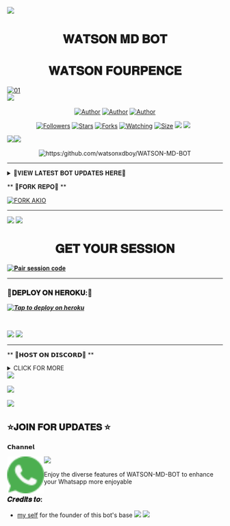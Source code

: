 <a><img src='https://files.catbox.moe/sdgdc3.jpg'/></a>
<h1 align="center"> 𝐖𝐀𝐓𝐒𝐎𝐍 𝐌𝐃 𝐁𝐎𝐓 </h1>

 
<h1 align="center"> 𝐖𝐀𝐓𝐒𝐎𝐍 𝐅𝐎𝐔𝐑𝐏𝐄𝐍𝐂𝐄
</h1>



  <a href="https://ibb.co/N6NMDtn"><img src="https://files.catbox.moe/sdgdc3.jpg" alt="01" border="0" /></a>                     
<a><img src='https://i.imgur.com/LyHic3i.gif'/></a>
 

 </p>
<p align="center">
<a href="https://github.com/watsonxdboy"><img title="Author" src="https://img.shields.io/badge/watsonxdboy-orange?style=for-the-badge&logo=Github"></a> <a href="https://youtube.com/@WATSON_TECH"><img title="Author" src="https://img.shields.io/badge/YOUTUBE SUBSCRIBE-red?style=for-the-badge&logo=youtube"></a> <a href="https://wa.me/263781330745"><img title="Author" src="https://img.shields.io/badge/Contact Me-orange?style=for-the-badge&logo=whatsapp"></a>
<p/>                                                                                                                                                    <p align="center">
<a href="https://github.com/watsonxdboy/followers"><img title="Followers" src="https://img.shields.io/github/followers/watsonxdboy?color=red&style=flat-square"></a>
<a href="https://github.com/watsonxdboy/WATSON-MD-BOT/stargazers/"><img title="Stars" src="https://img.shields.io/github/stars/watsonxdboy/WATSON-MD-BOT?color=pink&style=flat-square"></a>
<a href="https://github.com/watsonxdboy/WATSON-MD-BOT/network/members"><img title="Forks" src="https://img.shields.io/github/forks/watsonxdboy/WATSON-MD-BOT?color=purple&style=flat-square"></a>
<a href="https://github.com/watsonxdboy/WATSON-MD-BOT/watchers"><img title="Watching" src="https://img.shields.io/github/watchers/watsonxdboy/WATSON-MD-BOT?label=Watchers&color=blue&style=flat-square"></a>
<a href="https://github.com/watsonxdboy/WATSON-MD-BOT/"><img title="Size" src="https://img.shields.io/github/repo-size/watsonxdboy/WATSON-MD-BOT?style=flat-square&color=green"></a>
<a href="https://hits.seeyoufarm.com"><img src="https://hits.seeyoufarm.com/api/count/incr/badge.svg?url=https%3A%2F%2Fgithub.com%2Fwatsonxdboy%2FWATSON-MD-BOT&count_bg=%2379C83D&title_bg=%23555555&icon=probot.svg&icon_color=%2300FF6D&title=hits&edge_flat=false"/></a>
<a href="https://github.com/watsonxdboy/WATSON-MD-BOT/graphs/commit-activity"><img height="20" src="https://img.shields.io/badge/Maintained%3F-yes-green.svg"></a>&nbsp;&nbsp;
</p>
</p>
<p align='center'>
    </p>
<a><img src='https://i.imgur.com/LyHic3i.gif'/></a><a><img src='https://i.imgur.com/LyHic3i.gif'/></a>
<p align="center">

</p>
<p align="center"><img src="https://profile-counter.glitch.me/{watsonxdboy}/count.svg" alt='https:/github.com/watsonxdboy/WATSON-MD-BOT' :: Visitor's Count"/></p>

---

<details>
<summary>👑𝐕𝐈𝐄𝐖 𝐋𝐀𝐓𝐄𝐒𝐓 𝐁𝐎𝐓 𝐔𝐏𝐃𝐀𝐓𝐄𝐒 𝐇𝐄𝐑𝐄👑</summary>
  
- 𝑨𝒍𝒍 𝑫𝒐𝒘𝒏𝒍𝒐𝒂𝒅𝒆𝒓𝒔 𝑭𝒊𝒙𝒆𝒅 𝒂𝒏𝒅 𝒂𝒓𝒆 𝑾𝒐𝒓𝒌𝒊𝒏𝒈🔥.
- 𝑶𝒗𝒆𝒓𝒂𝒍 𝑷𝒆𝒓𝒇𝒐𝒓𝒎𝒂𝒏𝒄𝒆 𝑰𝒎𝒑𝒓𝒐𝒗𝒆𝒎𝒆𝒏𝒕𝒔🤫💖.

</details>


** 🧿𝐅𝐎𝐑𝐊 𝐑𝐄𝐏𝐎🧿 **

  

<a href="https://github.com/watsonxdboy/WATSON-MD-BOT/fork"><img src="https://img.shields.io/badge/CLICK%20HERE-blue" alt="FORK AKIO" width="150"></a>
***

<a><img src='https://i.imgur.com/LyHic3i.gif'/></a>
<a><img src='https://i.imgur.com/LyHic3i.gif'/></a>
 <h1 align="center">  𝐆𝐄𝐓 𝐘𝐎𝐔𝐑 𝐒𝐄𝐒𝐒𝐈𝐎𝐍 </h1>
  <a href="https://malvin-session-0h9e.onrender.com/pair"><img src="https://img.shields.io/badge/Pair%20session%20code-green" alt="𝐏𝐚𝐢𝐫 𝐬𝐞𝐬𝐬𝐢𝐨𝐧 𝐜𝐨𝐝𝐞" width="200"></a>

***

###  🤎𝐃𝐄𝐏𝐋𝐎𝐘 𝐎𝐍 𝐇𝐄𝐑𝐎𝐊𝐔:🤎


 ***[![Tap to deploy on heroku](https://www.herokucdn.com/deploy/button.svg)](https://dashboard.heroku.com/new?button-url=https://github.com/watsonxdboy/WATSON-MD-BOT&template=https://github.com/watsonxdboy/WATSON-MD-BOT.git)***

<br>

<a><img src='https://i.imgur.com/LyHic3i.gif'/></a>
<a><img src='https://i.imgur.com/LyHic3i.gif'/></a>
 
***


** 🔮𝗛𝗢𝗦𝗧 𝗢𝗡 𝗗𝗜𝗦𝗖𝗢𝗥𝗗🔮 **
<details>
<summary>CLICK FOR MORE</summary>
<a href="https://github.com/watsonxdboy/WATSON-MD-BOT/archive/refs/heads/main.zip"><img src="https://img.shields.io/badge/DOWNLOAD%20FILES-green" alt="Rainhost Files" width="150"></a>


<a hrerf= "https://bot-hosting.net/?aff=1231885228566646795"><img src="https://img.shields.io/badge/BOT-HOSTING%20%20DEPLOY-blue" alt="Scalingo Deploy" width="150"></a>

<a href="https://account.solarhosting.cc/register?ref=Z5R4DoPp"><img src="https://img.shields.io/badge/SOLAR-HOSTING%20%20DEPLOY-pink" alt="Scalingo Deploy" width="150"></a>


<a href="https://host.joanimi-world.site/register?ref=Y6cRRMpo"><img src="https://img.shields.io/badge/MEGA-HOSTING%20%20DEPLOY-purple" alt="Scalingo Deploy" width="150"></a>


<a href="https://optiklink.com/auth"><img src="https://img.shields.io/badge/OPTLINK-HOSTING%20%20DEPLOY-blue" alt="Scalingo Deploy" width="150"></a>


</details

<a><img src='https://i.imgur.com/LyHic3i.gif'/></a>


<a><img src='https://i.imgur.com/LyHic3i.gif'/></a>



<a><img src='https://i.imgur.com/LyHic3i.gif'/></a>

## **⭐️𝐉𝐎𝐈𝐍 𝐅𝐎𝐑 𝐔𝐏𝐃𝐀𝐓𝐄𝐒 ⭐** 


**𝗖𝗵𝗮𝗻𝗻𝗲𝗹**
<p align="left">
  <a href="https://whatsapp.com/channel/0029VajjzuB9sBI890YffB1b">
    <img align="left" alt="WATSON-MD-BOT | Whastapp" width="86px" src="https://raw.githubusercontent.com/PikaBotz/My_Personal_Space/main/Images/AnyaBot_pics/Anya_v2/Whatsapp.svg" />
  

   
   <a><img src='https://i.imgur.com/LyHic3i.gif'/></a>


Enjoy the diverse features of WATSON-MD-BOT  to enhance your Whatsapp more enjoyable


### 𝑪𝒓𝒆𝒅𝒊𝒕𝒔 𝒕𝒐:
- [my self](https://github.com/watsonxdboy) for the founder of this bot's base
<a><img src='https://i.imgur.com/LyHic3i.gif'/></a>
<a><img src='https://i.imgur.com/LyHic3i.gif'/></a>
